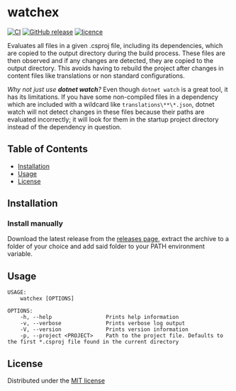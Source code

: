 # watchex

[![CI](https://github.com/francWhite/watchex/actions/workflows/ci.yml/badge.svg?branch=main)](https://github.com/francWhite/watchex/actions/workflows/ci.yml)
[![GitHub release](https://img.shields.io/github/v/release/francWhite/watchex)](https://github.com/francWhite/watchex/releases)
[![licence](https://img.shields.io/github/license/francWhite/watchex)](https://github.com/francWhite/watchex/blob/main/LICENSE)

Evaluates all files in a given .csproj file, including its dependencies, which are copied to the output directory during the build process.
These files are then observed and if any changes are detected, they are copied to the output directory. This avoids having to rebuild the project after changes in content files like translations or non standard configurations.

*Why not just use __dotnet watch__?* Even though `dotnet watch` is a great tool, it has its limitations. If you have some non-compiled files in a dependency which are included with a wildcard like `translations\**\*.json`, dotnet watch will not detect changes in these files because their paths are evaluated incorrectly; it will look for them in the startup project directory instead of the dependency in question.

## Table of Contents

- [Installation](#installation)
- [Usage](#usage)
- [License](#license)

## Installation

### Install manually

Download the latest release from the [releases page](https://github.com/francWhite/watchex/releases), extract the archive to a folder of your choice and add said folder to your PATH environment variable.

## Usage

```
USAGE:
    watchex [OPTIONS]

OPTIONS:
    -h, --help                 Prints help information
    -v, --verbose              Prints verbose log output
    -V, --version              Prints version information
    -p, --project <PROJECT>    Path to the project file. Defaults to the first *.csproj file found in the current directory
```

## License

Distributed under the [MIT license](https://github.com/francWhite/watchex/blob/main/LICENSE)